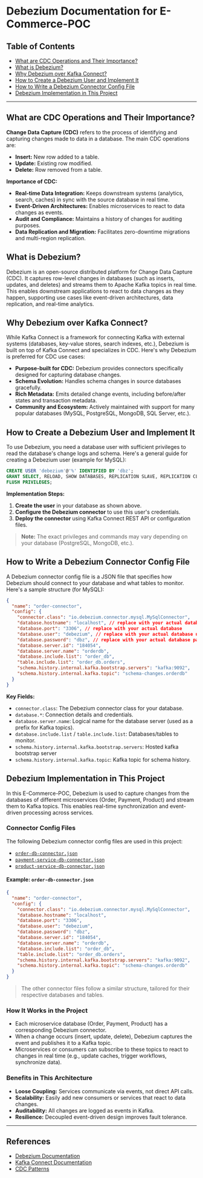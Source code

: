 # Debezium Documentation for E-Commerce-POC

## Table of Contents
- [What are CDC Operations and Their Importance?](#what-are-cdc-operations-and-their-importance)
- [What is Debezium?](#what-is-debezium)
- [Why Debezium over Kafka Connect?](#why-debezium-over-kafka-connect)
- [How to Create a Debezium User and Implement It](#how-to-create-a-debezium-user-and-implement-it)
- [How to Write a Debezium Connector Config File](#how-to-write-a-debezium-connector-config-file)
- [Debezium Implementation in This Project](#debezium-implementation-in-this-project)

---

## What are CDC Operations and Their Importance?
**Change Data Capture (CDC)** refers to the process of identifying and capturing changes made to data in a database. The main CDC operations are:
- **Insert:** New row added to a table.
- **Update:** Existing row modified.
- **Delete:** Row removed from a table.

**Importance of CDC:**
- **Real-time Data Integration:** Keeps downstream systems (analytics, search, caches) in sync with the source database in real time.
- **Event-Driven Architectures:** Enables microservices to react to data changes as events.
- **Audit and Compliance:** Maintains a history of changes for auditing purposes.
- **Data Replication and Migration:** Facilitates zero-downtime migrations and multi-region replication.

## What is Debezium?
Debezium is an open-source distributed platform for Change Data Capture (CDC). It captures row-level changes in databases (such as inserts, updates, and deletes) and streams them to Apache Kafka topics in real time. This enables downstream applications to react to data changes as they happen, supporting use cases like event-driven architectures, data replication, and real-time analytics.

## Why Debezium over Kafka Connect?
While Kafka Connect is a framework for connecting Kafka with external systems (databases, key-value stores, search indexes, etc.), Debezium is built on top of Kafka Connect and specializes in CDC. Here's why Debezium is preferred for CDC use cases:
- **Purpose-built for CDC:** Debezium provides connectors specifically designed for capturing database changes.
- **Schema Evolution:** Handles schema changes in source databases gracefully.
- **Rich Metadata:** Emits detailed change events, including before/after states and transaction metadata.
- **Community and Ecosystem:** Actively maintained with support for many popular databases (MySQL, PostgreSQL, MongoDB, SQL Server, etc.).


## How to Create a Debezium User and Implement It
To use Debezium, you need a database user with sufficient privileges to read the database's change logs and schema. Here's a general guide for creating a Debezium user (example for MySQL):

```sql
CREATE USER 'debezium'@'%' IDENTIFIED BY 'dbz';
GRANT SELECT, RELOAD, SHOW DATABASES, REPLICATION SLAVE, REPLICATION CLIENT ON *.* TO 'debezium'@'%';
FLUSH PRIVILEGES;
```

**Implementation Steps:**
1. **Create the user** in your database as shown above.
2. **Configure the Debezium connector** to use this user's credentials.
3. **Deploy the connector** using Kafka Connect REST API or configuration files.

> **Note:** The exact privileges and commands may vary depending on your database (PostgreSQL, MongoDB, etc.).

## How to Write a Debezium Connector Config File
A Debezium connector config file is a JSON file that specifies how Debezium should connect to your database and what tables to monitor. Here's a sample structure (for MySQL):

```json
{
  "name": "order-connector",
  "config": {
    "connector.class": "io.debezium.connector.mysql.MySqlConnector",
    "database.hostname": "localhost", // replace with your actual database endpoint
    "database.port": "3306", // replace with your actual database
    "database.user": "debezium", // replace with your actual database user
    "database.password": "dbz", // replace with your actual database password
    "database.server.id": "184054",
    "database.server.name": "orderdb",
    "database.include.list": "order_db",
    "table.include.list": "order_db.orders",
    "schema.history.internal.kafka.bootstrap.servers": "kafka:9092",
    "schema.history.internal.kafka.topic": "schema-changes.orderdb"
  }
}
```

**Key Fields:**
- `connector.class`: The Debezium connector class for your database.
- `database.*`: Connection details and credentials.
- `database.server.name`: Logical name for the database server (used as a prefix for Kafka topics).
- `database.include.list` / `table.include.list`: Databases/tables to monitor.
- `schema.history.internal.kafka.bootstrap.servers`: Hosted kafka bootstrap server
- `schema.history.internal.kafka.topic`: Kafka topic for schema history.

## Debezium Implementation in This Project
In this E-Commerce-POC, Debezium is used to capture changes from the databases of different microservices (Order, Payment, Product) and stream them to Kafka topics. This enables real-time synchronization and event-driven processing across services.

### Connector Config Files
The following Debezium connector config files are used in this project:

- [`order-db-connector.json`](./order-db-connector.json)
- [`payment-service-db-connector.json`](./payment-service-db-connector.json)
- [`product-service-db-connector.json`](./product-service-db-connector.json)

#### Example: `order-db-connector.json`
```json
{
  "name": "order-connector",
  "config": {
    "connector.class": "io.debezium.connector.mysql.MySqlConnector",
    "database.hostname": "localhost",
    "database.port": "3306",
    "database.user": "debezium",
    "database.password": "dbz",
    "database.server.id": "184054",
    "database.server.name": "orderdb",
    "database.include.list": "order_db",
    "table.include.list": "order_db.orders",
    "schema.history.internal.kafka.bootstrap.servers": "kafka:9092",
    "schema.history.internal.kafka.topic": "schema-changes.orderdb"
  }
}
```

> The other connector files follow a similar structure, tailored for their respective databases and tables.

### How It Works in the Project
- Each microservice database (Order, Payment, Product) has a corresponding Debezium connector.
- When a change occurs (insert, update, delete), Debezium captures the event and publishes it to a Kafka topic.
- Microservices or consumers can subscribe to these topics to react to changes in real time (e.g., update caches, trigger workflows, synchronize data).

### Benefits in This Architecture
- **Loose Coupling:** Services communicate via events, not direct API calls.
- **Scalability:** Easily add new consumers or services that react to data changes.
- **Auditability:** All changes are logged as events in Kafka.
- **Resilience:** Decoupled event-driven design improves fault tolerance.

---

## References
- [Debezium Documentation](https://debezium.io/documentation/)
- [Kafka Connect Documentation](https://kafka.apache.org/documentation/#connect)
- [CDC Patterns](https://martinfowler.com/articles/change-data-capture.html) 